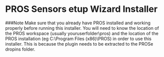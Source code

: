 # PROS Sensors etup Wizard Installer

###Note
Make sure that you already have PROS installed and working properly before running this installer. You will need to know the location of the PROS workspace (usually youruserfolder\pros) and the location of the PROS installation (eg C:\Program Files (x86)\PROS) in order to use this installer. This is because the plugin needs to be extracted to the PROSe dropins folder.
